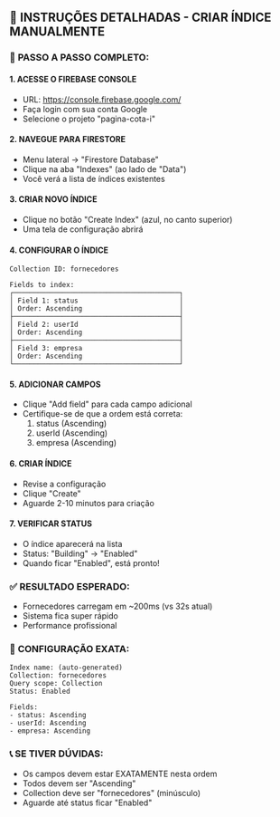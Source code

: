 ## 🎯 INSTRUÇÕES DETALHADAS - CRIAR ÍNDICE MANUALMENTE

### 📍 **PASSO A PASSO COMPLETO:**

#### **1. ACESSE O FIREBASE CONSOLE**
   - URL: https://console.firebase.google.com/
   - Faça login com sua conta Google
   - Selecione o projeto "pagina-cota-i"

#### **2. NAVEGUE PARA FIRESTORE**
   - Menu lateral → "Firestore Database"
   - Clique na aba "Indexes" (ao lado de "Data")
   - Você verá a lista de índices existentes

#### **3. CRIAR NOVO ÍNDICE**
   - Clique no botão "Create Index" (azul, no canto superior)
   - Uma tela de configuração abrirá

#### **4. CONFIGURAR O ÍNDICE**
   ```
   Collection ID: fornecedores
   
   Fields to index:
   ┌─────────────────────────────────────────┐
   │ Field 1: status                         │
   │ Order: Ascending                        │
   ├─────────────────────────────────────────┤
   │ Field 2: userId                         │
   │ Order: Ascending                        │
   ├─────────────────────────────────────────┤
   │ Field 3: empresa                        │
   │ Order: Ascending                        │
   └─────────────────────────────────────────┘
   ```

#### **5. ADICIONAR CAMPOS**
   - Clique "Add field" para cada campo adicional
   - Certifique-se de que a ordem está correta:
     1. status (Ascending)
     2. userId (Ascending)  
     3. empresa (Ascending)

#### **6. CRIAR ÍNDICE**
   - Revise a configuração
   - Clique "Create"
   - Aguarde 2-10 minutos para criação

#### **7. VERIFICAR STATUS**
   - O índice aparecerá na lista
   - Status: "Building" → "Enabled"
   - Quando ficar "Enabled", está pronto!

### ✅ **RESULTADO ESPERADO:**
- Fornecedores carregam em ~200ms (vs 32s atual)
- Sistema fica super rápido
- Performance profissional

### 🚨 **CONFIGURAÇÃO EXATA:**
```
Index name: (auto-generated)
Collection: fornecedores
Query scope: Collection
Status: Enabled

Fields:
- status: Ascending
- userId: Ascending
- empresa: Ascending
```

### 📞 **SE TIVER DÚVIDAS:**
- Os campos devem estar EXATAMENTE nesta ordem
- Todos devem ser "Ascending"
- Collection deve ser "fornecedores" (minúsculo)
- Aguarde até status ficar "Enabled"